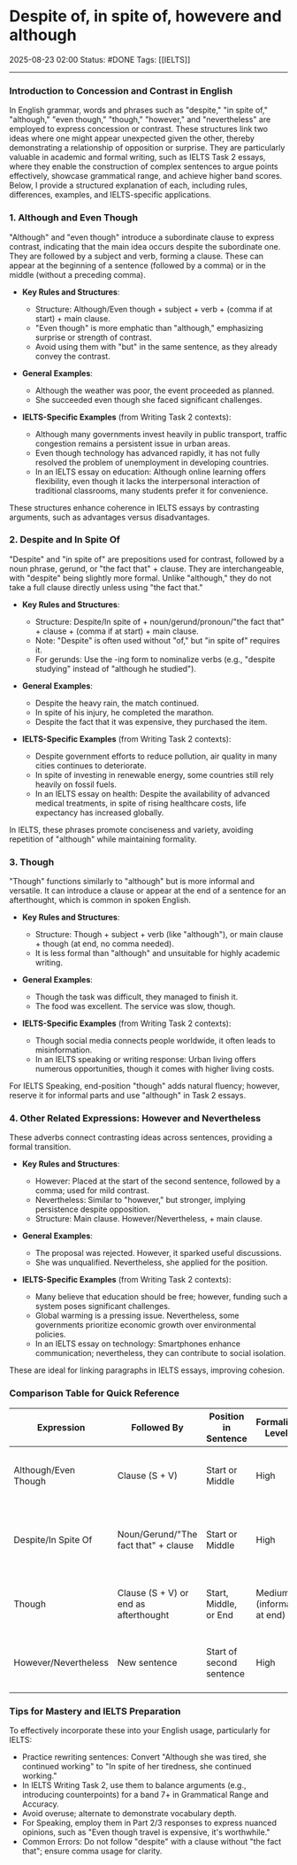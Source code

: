 # Despite of, in spite of, howevere and although

2025-08-23 02:00
Status: #DONE 
Tags: [[IELTS]]

---
### Introduction to Concession and Contrast in English

In English grammar, words and phrases such as "despite," "in spite of," "although," "even though," "though," "however," and "nevertheless" are employed to express concession or contrast. These structures link two ideas where one might appear unexpected given the other, thereby demonstrating a relationship of opposition or surprise. They are particularly valuable in academic and formal writing, such as IELTS Task 2 essays, where they enable the construction of complex sentences to argue points effectively, showcase grammatical range, and achieve higher band scores. Below, I provide a structured explanation of each, including rules, differences, examples, and IELTS-specific applications.

### 1. Although and Even Though

"Although" and "even though" introduce a subordinate clause to express contrast, indicating that the main idea occurs despite the subordinate one. They are followed by a subject and verb, forming a clause. These can appear at the beginning of a sentence (followed by a comma) or in the middle (without a preceding comma).

- **Key Rules and Structures**:
  - Structure: Although/Even though + subject + verb + (comma if at start) + main clause.
  - "Even though" is more emphatic than "although," emphasizing surprise or strength of contrast.
  - Avoid using them with "but" in the same sentence, as they already convey the contrast.

- **General Examples**:
  - Although the weather was poor, the event proceeded as planned.
  - She succeeded even though she faced significant challenges.

- **IELTS-Specific Examples** (from Writing Task 2 contexts):
  - Although many governments invest heavily in public transport, traffic congestion remains a persistent issue in urban areas.
  - Even though technology has advanced rapidly, it has not fully resolved the problem of unemployment in developing countries.
  - In an IELTS essay on education: Although online learning offers flexibility, even though it lacks the interpersonal interaction of traditional classrooms, many students prefer it for convenience.

These structures enhance coherence in IELTS essays by contrasting arguments, such as advantages versus disadvantages.

### 2. Despite and In Spite Of

"Despite" and "in spite of" are prepositions used for contrast, followed by a noun phrase, gerund, or "the fact that" + clause. They are interchangeable, with "despite" being slightly more formal. Unlike "although," they do not take a full clause directly unless using "the fact that."

- **Key Rules and Structures**:
  - Structure: Despite/In spite of + noun/gerund/pronoun/"the fact that" + clause + (comma if at start) + main clause.
  - Note: "Despite" is often used without "of," but "in spite of" requires it.
  - For gerunds: Use the -ing form to nominalize verbs (e.g., "despite studying" instead of "although he studied").

- **General Examples**:
  - Despite the heavy rain, the match continued.
  - In spite of his injury, he completed the marathon.
  - Despite the fact that it was expensive, they purchased the item.

- **IELTS-Specific Examples** (from Writing Task 2 contexts):
  - Despite government efforts to reduce pollution, air quality in many cities continues to deteriorate.
  - In spite of investing in renewable energy, some countries still rely heavily on fossil fuels.
  - In an IELTS essay on health: Despite the availability of advanced medical treatments, in spite of rising healthcare costs, life expectancy has increased globally.

In IELTS, these phrases promote conciseness and variety, avoiding repetition of "although" while maintaining formality.

### 3. Though

"Though" functions similarly to "although" but is more informal and versatile. It can introduce a clause or appear at the end of a sentence for an afterthought, which is common in spoken English.

- **Key Rules and Structures**:
  - Structure: Though + subject + verb (like "although"), or main clause + though (at end, no comma needed).
  - It is less formal than "although" and unsuitable for highly academic writing.

- **General Examples**:
  - Though the task was difficult, they managed to finish it.
  - The food was excellent. The service was slow, though.

- **IELTS-Specific Examples** (from Writing Task 2 contexts):
  - Though social media connects people worldwide, it often leads to misinformation.
  - In an IELTS speaking or writing response: Urban living offers numerous opportunities, though it comes with higher living costs.

For IELTS Speaking, end-position "though" adds natural fluency; however, reserve it for informal parts and use "although" in Task 2 essays.

### 4. Other Related Expressions: However and Nevertheless

These adverbs connect contrasting ideas across sentences, providing a formal transition.

- **Key Rules and Structures**:
  - However: Placed at the start of the second sentence, followed by a comma; used for mild contrast.
  - Nevertheless: Similar to "however," but stronger, implying persistence despite opposition.
  - Structure: Main clause. However/Nevertheless, + main clause.

- **General Examples**:
  - The proposal was rejected. However, it sparked useful discussions.
  - She was unqualified. Nevertheless, she applied for the position.

- **IELTS-Specific Examples** (from Writing Task 2 contexts):
  - Many believe that education should be free; however, funding such a system poses significant challenges.
  - Global warming is a pressing issue. Nevertheless, some governments prioritize economic growth over environmental policies.
  - In an IELTS essay on technology: Smartphones enhance communication; nevertheless, they can contribute to social isolation.

These are ideal for linking paragraphs in IELTS essays, improving cohesion.

### Comparison Table for Quick Reference

| Expression       | Followed By          | Position in Sentence | Formality Level | IELTS Tip |
|------------------|----------------------|----------------------|-----------------|-----------|
| Although/Even Though | Clause (S + V)      | Start or Middle     | High           | Use for complex sentences in Task 2 to show range. |
| Despite/In Spite Of | Noun/Gerund/"The fact that" + clause | Start or Middle     | High           | Promotes conciseness; vary with "although" to avoid repetition. |
| Though          | Clause (S + V) or end as afterthought | Start, Middle, or End | Medium (informal at end) | Suitable for Speaking; cautious in formal writing. |
| However/Nevertheless | New sentence        | Start of second sentence | High           | Enhances cohesion between ideas or paragraphs. |

### Tips for Mastery and IELTS Preparation

To effectively incorporate these into your English usage, particularly for IELTS:
- Practice rewriting sentences: Convert "Although she was tired, she continued working" to "In spite of her tiredness, she continued working."
- In IELTS Writing Task 2, use them to balance arguments (e.g., introducing counterpoints) for a band 7+ in Grammatical Range and Accuracy.
- Avoid overuse; alternate to demonstrate vocabulary depth.
- For Speaking, employ them in Part 2/3 responses to express nuanced opinions, such as "Even though travel is expensive, it's worthwhile."
- Common Errors: Do not follow "despite" with a clause without "the fact that"; ensure comma usage for clarity.
